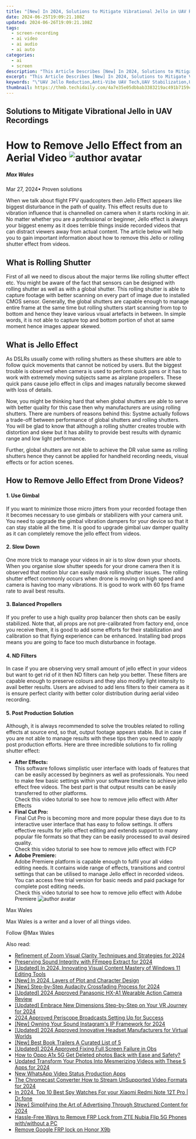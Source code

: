 ```yaml
---
title: "[New] In 2024, Solutions to Mitigate Vibrational Jello in UAV Recordings"
date: 2024-06-25T19:09:21.108Z
updated: 2024-06-26T19:09:21.108Z
tags: 
  - screen-recording
  - ai video
  - ai audio
  - ai auto
categories: 
  - ai
  - screen
description: "This Article Describes [New] In 2024, Solutions to Mitigate Vibrational Jello in UAV Recordings"
excerpt: "This Article Describes [New] In 2024, Solutions to Mitigate Vibrational Jello in UAV Recordings"
keywords: "\"UAV Jello Reduction,Anti-Vibe UAV Tech,UAV Stabilization,UAV Smooth Video,Vibration Control UAV,UAV Shaky Cut Down,Dampening Vibrations UAV\""
thumbnail: https://thmb.techidaily.com/4a7e35e05dbbab3383219ac491b7159c730c023be090a3ce22bfc91cc23bb5f7.jpg
---
```


## Solutions to Mitigate Vibrational Jello in UAV Recordings

# How to Remove Jello Effect from an Aerial Video ![author avatar](https://images.wondershare.com/filmora/article-images/max-wales-author.jpg)

##### Max Wales

 Mar 27, 2024• Proven solutions

When we talk about flight FPV quadcopters then Jello Effect appears like biggest disturbance in the path of quality. This effect results due to vibration influence that is channelled on camera when it starts rocking in air. No matter whether you are a professional or beginner, Jello effect is always your biggest enemy as it does terrible things inside recorded videos that can distract viewers away from actual content. The article below will help you to gain important information about how to remove this Jello or rolling shutter effect from videos.

## What is Rolling Shutter

First of all we need to discus about the major terms like rolling shutter effect etc. You might be aware of the fact that sensors can be designed with rolling shutter as well as with a global shutter. This rolling shutter is able to capture footage with better scanning on every part of image due to installed CMOS sensor. Generally, the global shutters are capable enough to manage entire frame at the same time but rolling shutters start scanning from top to bottom and hence they leave various visual artefacts in between. In simple words, it is not able to capture top and bottom portion of shot at same moment hence images appear skewed.

## What is Jello Effect

As DSLRs usually come with rolling shutters as these shutters are able to follow quick movements that cannot be noticed by users. But the biggest trouble is observed when camera is used to perform quick pans or it has to work with extremely moving subjects same as airplane propellers. These quick pans cause jello effect in clips and images naturally become skewed with loss of details.

Now, you might be thinking hard that when global shutters are able to serve with better quality for this case then why manufacturers are using rolling shutters. There are numbers of reasons behind this: Systme actually follows a trade-off between performance of global shutters and rolling shutters. You will be glad to know that although a rolling shutter creates trouble with distortion and skew but it has ability to provide best results with dynamic range and low light performance.

Further, global shutters are not able to achieve the DR value same as rolling shutters hence they cannot be applied for handheld recording needs, visual effects or for action scenes.

## How to Remove Jello Effect from Drone Videos?

#### 1. Use Gimbal

If you want to minimize those micro jitters from your recorded footage then it becomes necessary to use gimbals or stabilizers with your camera unit. You need to upgrade the gimbal vibration dampers for your device so that it can stay stable all the time. It is good to upgrade gimbal uav damper quality as it can completely remove the jello effect from videos.

#### 2. Slow Down

One more trick to manage your videos in air is to slow down your shoots. When you organise slow shutter speeds for your drone camera then it is observed that motion blur can easily mask rolling shutter issues. The rolling shutter effect commonly occurs when drone is moving on high speed and camera is having too many vibrations. It is good to work with 60 fps frame rate to avail best results.

#### 3. Balanced Propellers

If you prefer to use a high quality prop balancer then shots can be easily stabilized. Note that, all props are not pre-calibrated from factory end, once you receive them, it is good to add some efforts for their stabilization and calibration so that flying experience can be enhanced. Installing bad props means you are going to face too much disturbance in footage.

#### 4. ND Filters

In case if you are observing very small amount of jello effect in your videos but want to get rid of it then ND filters can help you better. These filters are capable enough to preserve colours and they also modify light intensity to avail better results. Users are advised to add lens filters to their camera as it is ensure perfect clarity with better color distribution during aerial video recording.

#### 5. Post Production Solution

Although, it is always recommended to solve the troubles related to rolling effects at source end, so that, output footage appears stable. But in case if you are not able to manage results with these tips then you need to apply post production efforts. Here are three incredible solutions to fix rolling shutter effect:

* **After Effects:**  
This software follows simplistic user interface with loads of features that can be easily accessed by beginners as well as professionals. You need to make few basic settings within your software timeline to achieve jello effect free videos. The best part is that output results can be easily transferred to other platforms.  
Check this video tutorial to see how to remove jello effect with After Effects
* **Final Cut Pro:**  
Final Cut Pro is becoming more and more popular these days due to its interactive user interface that has easy to follow settings. It offers effective results for jello effect editing and extends support to many popular file formats so that they can be easily processed to avail desired quality.  
Check this video tutorial to see how to remove jello effect with FCP
* **Adobe Premiere:**  
Adobe Premiere platform is capable enough to fulfil your all video editing needs. It contains wide range of effects, transitions and control settings that can be utilised to manage Jello effect in recorded videos. You can access free trial version for basic needs and paid package for complete post editing needs.  
Check this video tutorial to see how to remove jello effect with Adobe Premiere ![author avatar](https://images.wondershare.com/filmora/article-images/max-wales-author.jpg)

Max Wales

Max Wales is a writer and a lover of all things video.

Follow @Max Wales


<ins class="adsbygoogle"
     style="display:block"
     data-ad-format="autorelaxed"
     data-ad-client="ca-pub-7571918770474297"
     data-ad-slot="1223367746"></ins>



<ins class="adsbygoogle"
     style="display:block"
     data-ad-client="ca-pub-7571918770474297"
     data-ad-slot="8358498916"
     data-ad-format="auto"
     data-full-width-responsive="true"></ins>


<span class="atpl-alsoreadstyle">Also read:</span>
<div><ul>
<li><a href="https://fox-helps.techidaily.com/refinement-of-zoom-visual-clarity-techniques-and-strategies-for-2024/"><u>Refinement of Zoom Visual Clarity  Techniques and Strategies for 2024</u></a></li>
<li><a href="https://fox-helps.techidaily.com/preserving-sound-integrity-with-ffmpeg-extract-for-2024/"><u>Preserving Sound Integrity with FFmpeg Extract for 2024</u></a></li>
<li><a href="https://fox-helps.techidaily.com/updated-in-2024-innovating-visual-content-mastery-of-windows-11-editing-tools/"><u>[Updated] In 2024, Innovating Visual Content  Mastery of Windows 11 Editing Tools</u></a></li>
<li><a href="https://fox-helps.techidaily.com/new-in-2024-layers-of-plot-and-character-design/"><u>[New] In 2024, Layers of Plot and Character Design</u></a></li>
<li><a href="https://fox-helps.techidaily.com/new-step-by-step-audacity-crossfading-process-for-2024/"><u>[New] Step-by-Step Audacity Crossfading Process for 2024</u></a></li>
<li><a href="https://fox-helps.techidaily.com/updated-2024-approved-panasonic-hx-a1-wearable-action-camera-review/"><u>[Updated] 2024 Approved  Panasonic HX-A1 Wearable Action Camera Review</u></a></li>
<li><a href="https://fox-helps.techidaily.com/updated-embrace-new-dimensions-step-by-step-on-your-vr-journey-for-2024/"><u>[Updated] Embrace New Dimensions  Step-by-Step on Your VR Journey for 2024</u></a></li>
<li><a href="https://fox-helps.techidaily.com/2024-approved-periscope-broadcasts-setting-up-for-success/"><u>2024 Approved  Periscope Broadcasts  Setting Up for Success</u></a></li>
<li><a href="https://fox-helps.techidaily.com/new-owning-your-sound-instagrams-ip-framework-for-2024/"><u>[New] Owning Your Sound  Instagram's IP Framework for 2024</u></a></li>
<li><a href="https://fox-helps.techidaily.com/updated-2024-approved-innovative-headset-manufacturers-for-virtual-worlds/"><u>[Updated] 2024 Approved  Innovative Headset Manufacturers for Virtual Worlds</u></a></li>
<li><a href="https://extra-tips.techidaily.com/new-best-book-trailers-a-curated-list-of-5/"><u>[New] Best Book Trailers  A Curated List of 5</u></a></li>
<li><a href="https://desktop-recording.techidaily.com/updated-2024-approved-fixing-full-screen-failure-in-obs/"><u>[Updated] 2024 Approved  Fixing Full Screen Failure in Obs</u></a></li>
<li><a href="https://blog-min.techidaily.com/how-to-oppo-a1x-5g-get-deleted-photos-back-with-ease-and-safety-by-fonelab-android-recover-photos/"><u>How to Oppo A1x 5G Get Deleted photos Back with Ease and Safety?</u></a></li>
<li><a href="https://video-content-creator.techidaily.com/updated-transform-your-photos-into-mesmerizing-videos-with-these-5-apps-for-2024/"><u>Updated Transform Your Photos Into Mesmerizing Videos with These 5 Apps for 2024</u></a></li>
<li><a href="https://ai-video-apps.techidaily.com/new-whatsapp-video-status-production-apps/"><u>New WhatsApp Video Status Production Apps</u></a></li>
<li><a href="https://ai-video-apps.techidaily.com/the-chromecast-converter-how-to-stream-unsupported-video-formats-for-2024/"><u>The Chromecast Converter How to Stream UnSupported Video Formats for 2024</u></a></li>
<li><a href="https://android-location-track.techidaily.com/in-2024-top-10-best-spy-watches-for-your-xiaomi-redmi-note-12t-pro-drfone-by-drfone-virtual-android/"><u>In 2024, Top 10 Best Spy Watches For your Xiaomi Redmi Note 12T Pro | Dr.fone</u></a></li>
<li><a href="https://facebook-clips.techidaily.com/new-simplifying-the-art-of-advertising-through-structured-content-for-2024/"><u>[New] Simplifying the Art of Advertising Through Structured Content for 2024</u></a></li>
<li><a href="https://bypass-frp.techidaily.com/hassle-free-ways-to-remove-frp-lock-from-zte-nubia-flip-5g-phones-withwithout-a-pc-by-drfone-android/"><u>Hassle-Free Ways to Remove FRP Lock from ZTE Nubia Flip 5G Phones with/without a PC</u></a></li>
<li><a href="https://review-topics.techidaily.com/remove-google-frp-lock-on-honor-x9b-by-drfone-android-unlock-remove-google-frp/"><u>Remove Google FRP lock on Honor X9b</u></a></li>
</ul></div>
